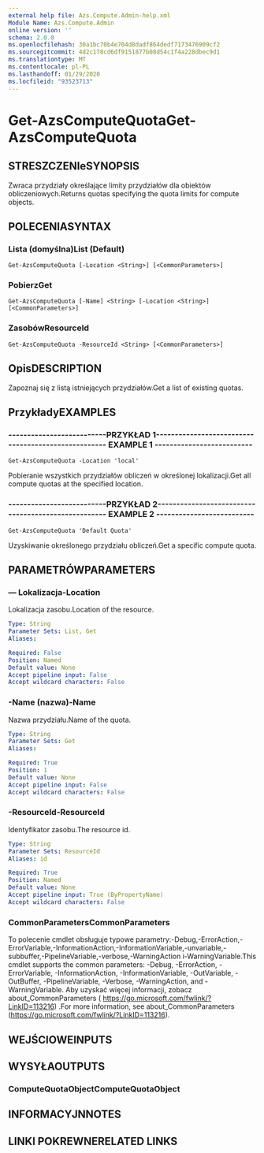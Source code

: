 ```yaml
---
external help file: Azs.Compute.Admin-help.xml
Module Name: Azs.Compute.Admin
online version: ''
schema: 2.0.0
ms.openlocfilehash: 30a1bc70b4e704d8dadf864dedf7173476909cf2
ms.sourcegitcommit: 4d2c178cd6df9151877b08d54c1f4a228dbec9d1
ms.translationtype: MT
ms.contentlocale: pl-PL
ms.lasthandoff: 01/29/2020
ms.locfileid: "93523713"
---
```

# <span data-ttu-id="bdb43-101">Get-AzsComputeQuota</span><span class="sxs-lookup"><span data-stu-id="bdb43-101">Get-AzsComputeQuota</span></span>

## <span data-ttu-id="bdb43-102">STRESZCZENIe</span><span class="sxs-lookup"><span data-stu-id="bdb43-102">SYNOPSIS</span></span>
<span data-ttu-id="bdb43-103">Zwraca przydziały określające limity przydziałów dla obiektów obliczeniowych.</span><span class="sxs-lookup"><span data-stu-id="bdb43-103">Returns quotas specifying the quota limits for compute objects.</span></span>

## <span data-ttu-id="bdb43-104">POLECENIA</span><span class="sxs-lookup"><span data-stu-id="bdb43-104">SYNTAX</span></span>

### <span data-ttu-id="bdb43-105">Lista (domyślna)</span><span class="sxs-lookup"><span data-stu-id="bdb43-105">List (Default)</span></span>
```
Get-AzsComputeQuota [-Location <String>] [<CommonParameters>]
```

### <span data-ttu-id="bdb43-106">Pobierz</span><span class="sxs-lookup"><span data-stu-id="bdb43-106">Get</span></span>
```
Get-AzsComputeQuota [-Name] <String> [-Location <String>] [<CommonParameters>]
```

### <span data-ttu-id="bdb43-107">Zasobów</span><span class="sxs-lookup"><span data-stu-id="bdb43-107">ResourceId</span></span>
```
Get-AzsComputeQuota -ResourceId <String> [<CommonParameters>]
```

## <span data-ttu-id="bdb43-108">Opis</span><span class="sxs-lookup"><span data-stu-id="bdb43-108">DESCRIPTION</span></span>
<span data-ttu-id="bdb43-109">Zapoznaj się z listą istniejących przydziałów.</span><span class="sxs-lookup"><span data-stu-id="bdb43-109">Get a list of existing quotas.</span></span>

## <span data-ttu-id="bdb43-110">Przykłady</span><span class="sxs-lookup"><span data-stu-id="bdb43-110">EXAMPLES</span></span>

### <span data-ttu-id="bdb43-111">--------------------------PRZYKŁAD 1--------------------------</span><span class="sxs-lookup"><span data-stu-id="bdb43-111">-------------------------- EXAMPLE 1 --------------------------</span></span>
```
Get-AzsComputeQuota -Location 'local'
```

<span data-ttu-id="bdb43-112">Pobieranie wszystkich przydziałów obliczeń w określonej lokalizacji.</span><span class="sxs-lookup"><span data-stu-id="bdb43-112">Get all compute quotas at the specified location.</span></span>

### <span data-ttu-id="bdb43-113">--------------------------PRZYKŁAD 2--------------------------</span><span class="sxs-lookup"><span data-stu-id="bdb43-113">-------------------------- EXAMPLE 2 --------------------------</span></span>
```
Get-AzsComputeQuota 'Default Quota'
```

<span data-ttu-id="bdb43-114">Uzyskiwanie określonego przydziału obliczeń.</span><span class="sxs-lookup"><span data-stu-id="bdb43-114">Get a specific compute quota.</span></span>

## <span data-ttu-id="bdb43-115">PARAMETRÓW</span><span class="sxs-lookup"><span data-stu-id="bdb43-115">PARAMETERS</span></span>

### <span data-ttu-id="bdb43-116">— Lokalizacja</span><span class="sxs-lookup"><span data-stu-id="bdb43-116">-Location</span></span>
<span data-ttu-id="bdb43-117">Lokalizacja zasobu.</span><span class="sxs-lookup"><span data-stu-id="bdb43-117">Location of the resource.</span></span>

```yaml
Type: String
Parameter Sets: List, Get
Aliases: 

Required: False
Position: Named
Default value: None
Accept pipeline input: False
Accept wildcard characters: False
```

### <span data-ttu-id="bdb43-118">-Name (nazwa)</span><span class="sxs-lookup"><span data-stu-id="bdb43-118">-Name</span></span>
<span data-ttu-id="bdb43-119">Nazwa przydziału.</span><span class="sxs-lookup"><span data-stu-id="bdb43-119">Name of the quota.</span></span>

```yaml
Type: String
Parameter Sets: Get
Aliases: 

Required: True
Position: 1
Default value: None
Accept pipeline input: False
Accept wildcard characters: False
```

### <span data-ttu-id="bdb43-120">-ResourceId</span><span class="sxs-lookup"><span data-stu-id="bdb43-120">-ResourceId</span></span>
<span data-ttu-id="bdb43-121">Identyfikator zasobu.</span><span class="sxs-lookup"><span data-stu-id="bdb43-121">The resource id.</span></span>

```yaml
Type: String
Parameter Sets: ResourceId
Aliases: id

Required: True
Position: Named
Default value: None
Accept pipeline input: True (ByPropertyName)
Accept wildcard characters: False
```

### <span data-ttu-id="bdb43-122">CommonParameters</span><span class="sxs-lookup"><span data-stu-id="bdb43-122">CommonParameters</span></span>
<span data-ttu-id="bdb43-123">To polecenie cmdlet obsługuje typowe parametry:-Debug,-ErrorAction,-ErrorVariable,-InformationAction,-InformationVariable,-unvariable,-subbuffer,-PipelineVariable,-verbose,-WarningAction i-WarningVariable.</span><span class="sxs-lookup"><span data-stu-id="bdb43-123">This cmdlet supports the common parameters: -Debug, -ErrorAction, -ErrorVariable, -InformationAction, -InformationVariable, -OutVariable, -OutBuffer, -PipelineVariable, -Verbose, -WarningAction, and -WarningVariable.</span></span> <span data-ttu-id="bdb43-124">Aby uzyskać więcej informacji, zobacz about_CommonParameters ( https://go.microsoft.com/fwlink/?LinkID=113216) .</span><span class="sxs-lookup"><span data-stu-id="bdb43-124">For more information, see about_CommonParameters (https://go.microsoft.com/fwlink/?LinkID=113216).</span></span>

## <span data-ttu-id="bdb43-125">WEJŚCIOWE</span><span class="sxs-lookup"><span data-stu-id="bdb43-125">INPUTS</span></span>

## <span data-ttu-id="bdb43-126">WYSYŁA</span><span class="sxs-lookup"><span data-stu-id="bdb43-126">OUTPUTS</span></span>

### <span data-ttu-id="bdb43-127">ComputeQuotaObject</span><span class="sxs-lookup"><span data-stu-id="bdb43-127">ComputeQuotaObject</span></span>

## <span data-ttu-id="bdb43-128">INFORMACYJN</span><span class="sxs-lookup"><span data-stu-id="bdb43-128">NOTES</span></span>

## <span data-ttu-id="bdb43-129">LINKI POKREWNE</span><span class="sxs-lookup"><span data-stu-id="bdb43-129">RELATED LINKS</span></span>


